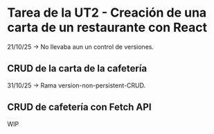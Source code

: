 # Tarea de la UT2 - Creación de una carta de un restaurante con React

21/10/25 -> No llevaba aun un control de versiones.

## CRUD de la carta de la cafetería

31/10/25 -> Rama version-non-persistent-CRUD.

## CRUD de cafetería con Fetch API

WIP